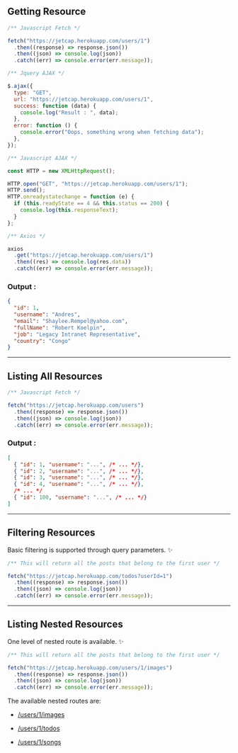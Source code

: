 ## Getting Resource

```javascript
/** Javascript Fetch */

fetch("https://jetcap.herokuapp.com/users/1")
  .then((response) => response.json())
  .then((json) => console.log(json))
  .catch((err) => console.error(err.message));
```

```javascript
/** Jquery AJAX */

$.ajax({
  type: "GET",
  url: "https://jetcap.herokuapp.com/users/1",
  success: function (data) {
    console.log("Result : ", data);
  },
  error: function () {
    console.error("Oops, something wrong when fetching data");
  },
});
```

```javascript
/** Javascript AJAX */

const HTTP = new XMLHttpRequest();

HTTP.open("GET", "https://jetcap.herokuapp.com/users/1");
HTTP.send();
HTTP.onreadystatechange = function (e) {
  if (this.readyState == 4 && this.status == 200) {
    console.log(this.responseText);
  }
};
```

```javascript
/** Axios */

axios
  .get("https://jetcap.herokuapp.com/users/1")
  .then((res) => console.log(res.data))
  .catch((err) => console.error(err.message));
```

### Output :

```JSON
{
  "id": 1,
  "username": "Andres",
  "email": "Shaylee.Rempel@yahoo.com",
  "fullName": "Robert Koelpin",
  "job": "Legacy Intranet Representative",
  "country": "Congo"
}
```

---

## Listing All Resources

```javascript
/** Javascript Fetch */

fetch("https://jetcap.herokuapp.com/users")
  .then((response) => response.json())
  .then((json) => console.log(json))
  .catch((err) => console.error(err.message));
```

### Output :

```JSON
[
  { "id": 1, "username": "...", /* ... */},
  { "id": 2, "username": "...", /* ... */},
  { "id": 3, "username": "...", /* ... */},
  { "id": 4, "username": "...", /* ... */},
  /* ... */
  { "id": 100, "username": "...", /* ... */}
]
```

---

## Filtering Resources

Basic filtering is supported through query parameters. ✨

```javascript
/** This will return all the posts that belong to the first user */

fetch("https://jetcap.herokuapp.com/todos?userId=1")
  .then((response) => response.json())
  .then((json) => console.log(json))
  .catch((err) => console.error(err.message));
```

---

## Listing Nested Resources

One level of nested route is available. ✨

```javascript
/** This will return all the posts that belong to the first user */

fetch("https://jetcap.herokuapp.com/users/1/images")
  .then((response) => response.json())
  .then((json) => console.log(json))
  .catch((err) => console.error(err.message));
```

The available nested routes are:

- <a href="https://jetcap.herokuapp.com/users/1/images">/users/1/images</a>

- <a href="https://jetcap.herokuapp.com/users/1/todos">/users/1/todos</a>

- <a href="https://jetcap.herokuapp.com/users/1/songs">/users/1/songs</a>